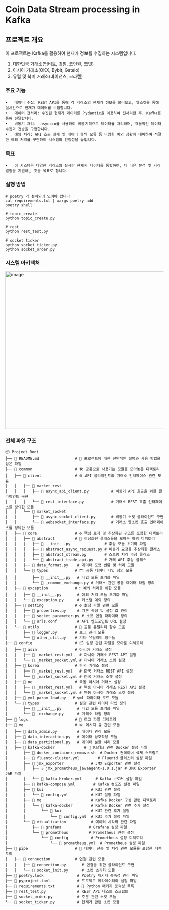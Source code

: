 # Coin Data Stream processing in Kafka


## 프로젝트 개요

이 프로젝트는 Kafka를 활용하여 현재가 정보를 수집하는 시스템입니다.
1. 대한민국 거래소(업비트, 빗썸, 코인원, 코빗)
2. 아시아 거래소(OKX, Bybit, Gateio)
3. 유럽 및 북미 거래소(바이낸스, 크라켄) 

### 주요 기능

	•	데이터 수집: REST API를 통해 각 거래소의 현재가 정보를 불러오고, 웹소켓을 통해 실시간으로 현재가 데이터를 수집합니다.
	•	데이터 전처리: 수집된 현재가 데이터를 Pydantic을 이용하여 전처리한 후, Kafka를 통해 전달합니다.
	•	비동기 처리:  asyncio를 사용하여 비동기적으로 데이터를 처리하며, 효율적인 데이터 수집과 전송을 구현합니다.
	•	예외 처리: API 호출 실패 및 데이터 형식 오류 등 다양한 예외 상황에 대비하여 적절한 예외 처리를 구현하여 시스템의 안정성을 높입니다.
    
### 목표
	•	이 시스템은 다양한 거래소의 실시간 현재가 데이터를 통합하여, 더 나은 분석 및 거래 결정을 지원하는 것을 목표로 합니다.
 

### 실행 방법 
```python3
# poetry 가 설치되어 있어야 합니다
cat requirements.txt | xargs poetry add 
poetry shell

# topic_create
python topic_create.py

# rest
python rest_test.py

# socket ticker
python socket_ticker.py
python socket_order.py
```


### 시스템 아키텍처 
<img alt="image" src="https://github.com/user-attachments/assets/f2668531-7741-4f74-ab7e-90fd18475bb5" width="800" height="500"/>




### 전체 파일 구조 
```
📦 Project Root
├── 📜 README.md                # 📄 프로젝트에 대한 전반적인 설명과 사용 방법을 담은 파일
├── 📂 common                   # 🛠️ 공통으로 사용되는 모듈을 모아놓은 디렉토리
│   ├── 📂 client               # 🌐 API 클라이언트와 거래소 인터페이스 관련 모듈
│   │   ├── 📂 market_rest
│   │   │   ├── 🐍 async_api_client.py          # 비동기 API 호출을 위한 클라이언트 구현
│   │   │   └── 🐍 rest_interface.py            # 거래소 REST 호출 인터페이스를 정의한 모듈
│   │   └── 📂 market_socket
│   │       ├── 🐍 async_socket_client.py       # 비동기 소켓 클라이언트 구현
│   │       └── 🐍 websocket_interface.py       # 거래소 웹소켓 호출 인터페이스를 정의한 모듈
│   ├── 📂 core                 # ⚙️ 핵심 로직 및 추상화된 구조를 포함한 디렉토리
│   │   ├── 📂 abstract         # 📝 추상화된 클래스들을 모아둔 하위 디렉토리
│   │   │   ├── 🐍 __init__.py               # 추상 모듈 초기화 파일
│   │   │   ├── 🐍 abstract_async_request.py # 비동기 요청을 추상화한 클래스
│   │   │   ├── 🐍 abstract_stream.py        # 스트림 처리 추상 클래스
│   │   │   └── 🐍 abstract_trade_api.py     # 거래 API 추상 클래스
│   │   ├── 🐍 data_format.py    # 데이터 포맷 변환 및 처리 모듈
│   │   └── 📂 types            # 🗂️ 공통 데이터 타입 정의 모듈
│   │       ├── 🐍 __init__.py   # 타입 모듈 초기화 파일
│   │       └── 🐍 _common_exchange.py # 거래소 관련 공통 데이터 타입 정의
│   ├── 📂 exception            # ❗ 예외 처리를 위한 모듈
│   │   ├── 🐍 __init__.py       # 예외 처리 모듈 초기화 파일
│   │   └── 🐍 exception.py      # 커스텀 예외 정의
│   ├── 📂 setting              # ⚙️ 설정 파일 관련 모듈
│   │   ├── 🐍 properties.py     # 기본 속성 및 설정 값 관리
│   │   ├── 🐍 socket_parameter.py # 소켓 연결 파라미터 정의
│   │   └── 🐍 urls.conf         # API 엔드포인트 URL 설정
│   └── 📂 utils                # 🧰 공통 유틸리티 함수 모음
│       ├── 🐍 logger.py        # 로그 관리 모듈
│       └── 🐍 other_util.py    # 기타 유틸리티 함수들
├── 📂 config                   # 🗂️ 설정 관련 파일을 모아둔 디렉토리
│   ├── 📂 asia                 # 아시아 거래소 설정
│   │   ├── 🔧 _market_rest.yml   # 아시아 거래소 REST API 설정
│   │   └── 🔧 _market_socket.yml # 아시아 거래소 소켓 설정
│   ├── 📂 korea                # 한국 거래소 설정
│   │   ├── 🔧 _market_rest.yml   # 한국 거래소 REST API 설정
│   │   └── 🔧 _market_socket.yml # 한국 거래소 소켓 설정
│   ├── 📂 ne                   # 북동 아시아 거래소 설정
│   │   ├── 🔧 _market_rest.yml   # 북동 아시아 거래소 REST API 설정
│   │   └── 🔧 _market_socket.yml # 북동 아시아 거래소 소켓 설정
│   ├── 🐍 yml_param_load.py   # yml 파라미터 로드 모듈
│   └── 📂 types                # 설정 관련 데이터 타입 정의
│       ├── 🐍 __init__.py       # 타입 모듈 초기화 파일
│       └── 🐍 _exchange.py      # 거래소 타입 정의
├── 📂 logs                     # 📝 로그 파일 디렉토리
├── 📂 mq                       # 📊 메시지 큐 관련 모듈
│   ├── 🐍 data_admin.py         # 데이터 관리 모듈
│   ├── 🐍 data_interaction.py   # 데이터 상호작용 모듈
│   ├── 🐍 data_partitional.py   # 데이터 분할 처리 모듈
|   ├── 📂 kafka-docker             # 🐳 Kafka 관련 Docker 설정 파일
│   	├── 📜 docker_container_remove.sh  # Docker 컨테이너 삭제 스크립트
│   	├── 🐳 fluentd-cluster.yml        # Fluentd 클러스터 설정 파일
│   	├── 📂 jmx_exporter            # JMX Exporter 관련 설정
│   	│   ├── ☕ jmx_prometheus_javaagent-1.0.1.jar # JMX Exporter JAR 파일
│   	│   └── 📜 kafka-broker.yml      # Kafka 브로커 설정 파일
│   	├── 🐳 kafka-compose.yml        # Kafka 컴포즈 설정 파일
│   	├── 📂 kui                     # KUI 관련 설정
│   	│   └── 📜 config.yml          # KUI 설정 파일
│   	├── 📂 mq                      # Kafka Docker 구성 관련 디렉토리
│   	│   └── 📂 kafka-docker        # Kafka Docker 관련 추가 설정
│   	│       └── 📂 kui             # KUI 관련 추가 설정
│   	│           └── 📜 config.yml  # KUI 추가 설정 파일
│   	└── 📂 visualization           # 데이터 시각화 관련 파일
│   	    ├── 📂 grafana            # Grafana 설정 파일
│   	    └── 📂 prometheus         # Prometheus 관련 설정
│   	        └── 📂 config          # Prometheus 설정 디렉토리
│   	            └── 📜 prometheus.yml  # Prometheus 설정 파일
├── 📂 pipe                     # 📡 데이터 전송 및 처리 관련 모듈을 포함한 디렉토리
│   ├── 📂 connection           # 연결 관련 모듈
│   │   ├── 🐍 connection.py       # 연결을 위한 클라이언트 구현
│   │   └── 🐍 socket_init.py      # 소켓 초기화 모듈
├── 🔧 poetry.lock               # Poetry 패키지 종속성 관리 파일
├── 🔧 pyproject.toml            # 프로젝트 메타데이터와 설정 파일
├── 🔧 requirements.txt          # 📝 Python 패키지 종속성 목록
├── 🐍 rest_test.py              # REST API 테스트 스크립트
├── 🐍 socket_order.py           # 주문 관련 소켓 모듈
└── 🐍 socket_ticker.py          # 현재가 관련 소켓 모듈
```

